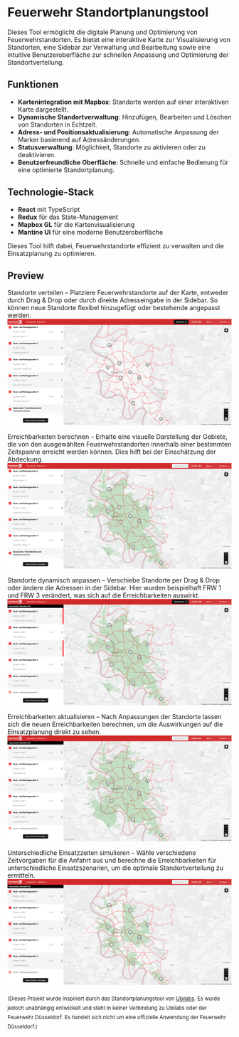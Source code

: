 # Feuerwehr Standortplanungstool

Dieses Tool ermöglicht die digitale Planung und Optimierung von Feuerwehrstandorten. Es bietet eine interaktive Karte zur Visualisierung von Standorten, eine Sidebar zur Verwaltung und Bearbeitung sowie eine intuitive Benutzeroberfläche zur schnellen Anpassung und Optimierung der Standortverteilung.

## Funktionen
- **Kartenintegration mit Mapbox**: Standorte werden auf einer interaktiven Karte dargestellt.
- **Dynamische Standortverwaltung**: Hinzufügen, Bearbeiten und Löschen von Standorten in Echtzeit.
- **Adress- und Positionsaktualisierung**: Automatische Anpassung der Marker basierend auf Adressänderungen.
- **Statusverwaltung**: Möglichkeit, Standorte zu aktivieren oder zu deaktivieren.
- **Benutzerfreundliche Oberfläche**: Schnelle und einfache Bedienung für eine optimierte Standortplanung.

## Technologie-Stack
- **React** mit TypeScript
- **Redux** für das State-Management
- **Mapbox GL** für die Kartenvisualisierung
- **Mantine UI** für eine moderne Benutzeroberfläche

Dieses Tool hilft dabei, Feuerwehrstandorte effizient zu verwalten und die Einsatzplanung zu optimieren.

## Preview

Standorte verteilen – Platziere Feuerwehrstandorte auf der Karte, entweder durch Drag & Drop oder durch direkte Adresseingabe in der Sidebar. So können neue Standorte flexibel hinzugefügt oder bestehende angepasst werden.
![IMAGE](./images/image.png)

Erreichbarkeiten berechnen – Erhalte eine visuelle Darstellung der Gebiete, die von den ausgewählten Feuerwehrstandorten innerhalb einer bestimmten Zeitspanne erreicht werden können. Dies hilft bei der Einschätzung der Abdeckung.
![IMAGE2](./images/image2.png)

Standorte dynamisch anpassen – Verschiebe Standorte per Drag & Drop oder ändere die Adressen in der Sidebar. Hier wurden beispielhaft FRW 1 und FRW 3 verändert, was sich auf die Erreichbarkeiten auswirkt.
![IMAGE3](./images/image3.png)

Erreichbarkeiten aktualisieren – Nach Anpassungen der Standorte lassen sich die neuen Erreichbarkeiten berechnen, um die Auswirkungen auf die Einsatzplanung direkt zu sehen.
![IMAGE4](./images/image4.png)

Unterschiedliche Einsatzzeiten simulieren – Wähle verschiedene Zeitvorgaben für die Anfahrt aus und berechne die Erreichbarkeiten für unterschiedliche Einsatzszenarien, um die optimale Standortverteilung zu ermitteln.
![IMAGE5](./images/image5.png)

<sub>  
(Dieses Projekt wurde inspiriert durch das Standortplanungstool von  
<a href="https://ubilabs.com/de/insights/standortplanungstool-feuerwehr-duesseldorf" target="_blank">Ubilabs</a>.  
Es wurde jedoch unabhängig entwickelt und steht in keiner Verbindung zu Ubilabs oder der Feuerwehr Düsseldorf.  
Es handelt sich nicht um eine offizielle Anwendung der Feuerwehr Düsseldorf.)  
</sub>